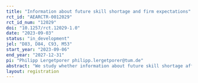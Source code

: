 ```yaml
---
title: "Information about future skill shortage and firm expectations"
rct_id: "AEARCTR-0012029"
rct_id_num: "12029"
doi: "10.1257/rct.12029-1.0"
date: "2023-09-03"
status: "in_development"
jel: "D83, D84, C93, M53"
start_year: "2023-09-06"
end_year: "2027-12-31"
pi: "Philipp Lergetporer philipp.lergetporer@tum.de"
abstract: "We study whether information about future skill shortage affects firms’ expectations. We implement an information experiment among managers of small and medium-sized enterprises (SME) in Germany. Participants will be randomly provided with information from expert forecasts about the future shortage of skilled workers in Germany. After randomized information provision, participants will be asked about their general expectations regarding their firm’s performance. They will also be asked about their expectations about future skill shortage in their industry sector, and a series of questions how they perceive skill shortage, and how they plan to counteract it. The survey will be implemented as a pen and paper survey."
layout: registration
---
```


